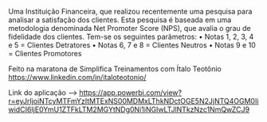 Uma Instituição Financeira, que realizou recentemente uma pesquisa para analisar a satisfação dos clientes. Esta pesquisa é baseada em uma metodologia denominada Net Promoter Score (NPS), que avalia o grau de fidelidade dos clientes. 
Tem-se os seguintes parâmetros:
•	Notas 1, 2, 3, 4 e 5 = Clientes Detratores 
•	Notas 6, 7 e 8 = Clientes Neutros
•	Notas 9 e 10 = Clientes Promotores


Feito na maratona de Simplifica Treinamentos com Ítalo Teotônio https://www.linkedin.com/in/italoteotonio/

Link do aplicação --> https://app.powerbi.com/view?r=eyJrIjoiNTcyMTFmYzItMTExNS00MDMxLThkNDctOGE5N2JjNTQ4OGM0IiwidCI6IjE0YmU1ZTFkLTM2MGYtNDg0Ni1iNGIwLTJlNTkzNzc1NmQwZCJ9
